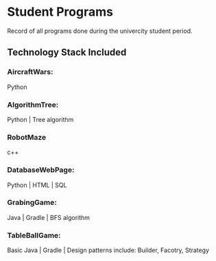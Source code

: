 # Student Programs
Record of all programs done during the univercity student period.


## Technology Stack Included
### AircraftWars:
Python

### AlgorithmTree:
Python | Tree algorithm

### RobotMaze
c++

### DatabaseWebPage:
Python | HTML | SQL

### GrabingGame:
Java | Gradle | BFS algorithm

### TableBallGame:
Basic Java | Gradle | Design patterns include: Builder, Facotry, Strategy
